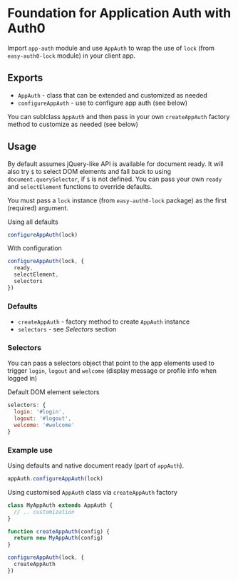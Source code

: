 # Foundation for Application Auth with Auth0

Import `app-auth` module and use `AppAuth` to wrap the use of `lock` (from `easy-auth0-lock` module) in your client app.

## Exports

- `AppAuth` - class that can be extended and customized as needed
- `configureAppAuth` - use to configure app auth (see below)

You can sublclass `AppAuth` and then pass in your own `createAppAuth` factory method to customize as needed (see below)

## Usage

By default assumes jQuery-like API is available for document ready. It will also try `$` to select DOM elements and fall back to using `document.querySelector`, if `$` is not defined. You can pass your own `ready` and `selectElement` functions to override defaults.

You must pass a `lock` instance (from `easy-auth0-lock` package) as the first (required) argument.

Using all defaults

```js
configureAppAuth(lock)
```

With configuration

```js
configureAppAuth(lock, {
  ready,
  selectElement,
  selectors
})
```

### Defaults

- `createAppAuth` - factory method to create `AppAuth` instance
- `selectors` - see _Selectors_ section

### Selectors

You can pass a selectors object that point to the app elements used to trigger `login`, `logout` and `welcome` (display message or profile info when logged in)

Default DOM element selectors

```js
selectors: {
  login: '#login',
  logout: '#logout',
  welcome: '#welcome'
}
```

### Example use

Using defaults and native document ready (part of `appAuth`).

```js
appAuth.configureAppAuth(lock)
```

Using customised `AppAuth` class via `createAppAuth` factory

```js
class MyAppAuth extends AppAuth {
  // .. customization
}

function createAppAuth(config) {
  return new MyAppAuth(config)
}

configureAppAuth(lock, {
  createAppAuth
})
```
